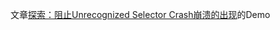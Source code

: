 文章[探索：阻止Unrecognized Selector Crash崩溃的出现](https://xc4ll0c.github.io/2017/12/13/AnExperimentOnPreventingUnrecognizedSelectorCrash/#more)的Demo
